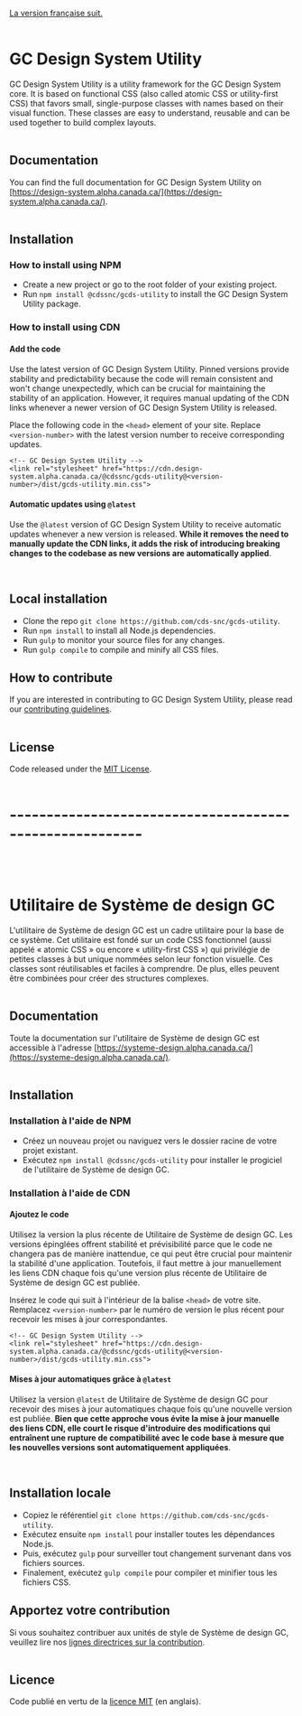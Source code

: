 [La version française suit.](#utilitaire-de-système-de-design-gc)
<br/>
<br/>

# GC Design System Utility

GC Design System Utility is a utility framework for the GC Design System core. It is based on functional CSS (also called atomic CSS or utility-first CSS) that favors small, single-purpose classes with names based on their visual function. These classes are easy to understand, reusable and can be used together to build complex layouts.
<br/>
<br/>

## Documentation

You can find the full documentation for GC Design System Utility on [https://design-system.alpha.canada.ca/](https://design-system.alpha.canada.ca/).
<br/>
<br/>

## Installation

### How to install using NPM

- Create a new project or go to the root folder of your existing project.
- Run `npm install @cdssnc/gcds-utility` to install the GC Design System Utility package.

### How to install using CDN

#### Add the code

Use the latest version of GC Design System Utility. Pinned versions provide stability and predictability because the code will remain consistent and won't change unexpectedly, which can be crucial for maintaining the stability of an application. However, it requires manual updating of the CDN links whenever a newer version of GC Design System Utility is released.

Place the following code in the `<head>` element of your site. Replace `<version-number>` with the latest version number to receive corresponding updates.

```
<!-- GC Design System Utility -->
<link rel="stylesheet" href="https://cdn.design-system.alpha.canada.ca/@cdssnc/gcds-utility@<version-number>/dist/gcds-utility.min.css">
```

#### Automatic updates using `@latest`

Use the `@latest` version of GC Design System Utility to receive automatic updates whenever a new version is released. **While it removes the need to manually update the CDN links, it adds the risk of introducing breaking changes to the codebase as new versions are automatically applied**.

<br/>

## Local installation

- Clone the repo `git clone https://github.com/cds-snc/gcds-utility`.
- Run `npm install` to install all Node.js dependencies.
- Run `gulp` to monitor your source files for any changes.
- Run `gulp compile` to compile and minify all CSS files.
  <br/>

## How to contribute

If you are interested in contributing to GC Design System Utility, please read our [contributing guidelines](https://github.com/cds-snc/gcds-utility/blob/main/CONTRIBUTING.md).
<br/>
<br/>

## License

Code released under the [MIT License](https://github.com/cds-snc/gcds-utility/blob/main/LICENSE).
<br/>
<br/>

# --------------------------------------------------------

<br/>
<br/>

# Utilitaire de Système de design GC

L'utilitaire de Système de design GC est un cadre utilitaire pour la base de ce système. Cet utilitaire est fondé sur un code CSS fonctionnel (aussi appelé « atomic CSS » ou encore « utility-first CSS ») qui privilégie de petites classes à but unique nommées selon leur fonction visuelle. Ces classes sont réutilisables et faciles à comprendre. De plus, elles peuvent être combinées pour créer des structures complexes.
<br/>
<br/>

## Documentation

Toute la documentation sur l'utilitaire de Système de design GC est accessible à l'adresse [https://systeme-design.alpha.canada.ca/](https://systeme-design.alpha.canada.ca/).
<br/>
<br/>

## Installation

### Installation à l'aide de NPM

- Créez un nouveau projet ou naviguez vers le dossier racine de votre projet existant.
- Exécutez `npm install @cdssnc/gcds-utility` pour installer le progiciel de l'utilitaire de Système de design GC.

### Installation à l'aide de CDN

#### Ajoutez le code

Utilisez la version la plus récente de Utilitaire de Système de design GC. Les versions épinglées offrent stabilité et prévisibilité parce que le code ne changera pas de manière inattendue, ce qui peut être crucial pour maintenir la stabilité d'une application. Toutefois, il faut mettre à jour manuellement les liens CDN chaque fois qu'une version plus récente de Utilitaire de Système de design GC est publiée.

Insérez le code qui suit à l'intérieur de la balise `<head>` de votre site. Remplacez `<version-number>` par le numéro de version le plus récent pour recevoir les mises à jour correspondantes.

```
<!-- GC Design System Utility -->
<link rel="stylesheet" href="https://cdn.design-system.alpha.canada.ca/@cdssnc/gcds-utility@<version-number>/dist/gcds-utility.min.css">
```

#### Mises à jour automatiques grâce à `@latest`

Utilisez la version `@latest` de Utilitaire de Système de design GC pour recevoir des mises à jour automatiques chaque fois qu'une nouvelle version est publiée. **Bien que cette approche vous évite la mise à jour manuelle des liens CDN, elle court le risque d'introduire des modifications qui entraînent une rupture de compatibilité avec le code base à mesure que les nouvelles versions sont automatiquement appliquées**.

<br/>

## Installation locale

- Copiez le référentiel `git clone https://github.com/cds-snc/gcds-utility`.
- Exécutez ensuite `npm install` pour installer toutes les dépendances Node.js.
- Puis, exécutez `gulp` pour surveiller tout changement survenant dans vos fichiers sources.
- Finalement, exécutez `gulp compile` pour compiler et minifier tous les fichiers CSS.
  <br/>

## Apportez votre contribution

Si vous souhaitez contribuer aux unités de style de Système de design GC, veuillez lire nos [lignes directrices sur la contribution](https://github.com/cds-snc/gcds-utility/blob/main/CONTRIBUTING.md).
<br/>
<br/>

## Licence

Code publié en vertu de la [licence MIT](https://github.com/cds-snc/gcds-utility/blob/main/LICENSE) (en anglais).
<br/>
<br/>
